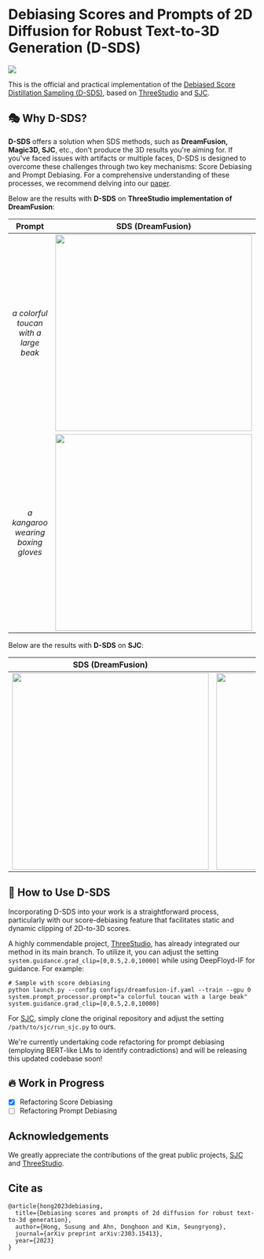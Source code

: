 # Debiasing Scores and Prompts of 2D Diffusion for Robust Text-to-3D Generation (D-SDS)
<a href="https://arxiv.org/abs/2303.15413"><img src="https://img.shields.io/badge/arXiv-2305.15413-B31B1B"></a>

This is the official and practical implementation of the [Debiased Score Distillation Sampling (D-SDS)](https://arxiv.org/abs/2303.15413), based on [ThreeStudio](https://github.com/threestudio-project/threestudio) and [SJC](https://github.com/pals-ttic/sjc).

## 🎭 Why D-SDS?

**D-SDS** offers a solution when SDS methods, such as **DreamFusion, Magic3D, SJC**, etc., don't produce the 3D results you're aiming for. If you've faced issues with artifacts or multiple faces, D-SDS is designed to overcome these challenges through two key mechanisms: Score Debiasing and Prompt Debiasing. For a comprehensive understanding of these processes, we recommend delving into our [paper](https://arxiv.org/abs/2303.15413).

Below are the results with **D-SDS** on **ThreeStudio implementation of DreamFusion**:

| Prompt | SDS (DreamFusion) | Debiased-SDS (Ours) |
|:---------:|:-----------------:|:-------------------:|
| *a colorful toucan with a large beak* | <img src="https://github.com/SusungHong/Debiased-Score-Distillation-Sampling/assets/5498512/a4090873-8401-4601-b5a9-2f931637a669" width="400"/> | <img src="https://github.com/SusungHong/Debiased-Score-Distillation-Sampling/assets/5498512/e3f9b673-10f6-4844-a22e-f07e049393e1" width="400"/> |
| *a kangaroo wearing boxing gloves* | <img src="https://github.com/SusungHong/Debiased-Score-Distillation-Sampling/assets/5498512/067b6980-8e0c-45b0-8951-9816c327b012" width="400"/> | <img src="https://github.com/SusungHong/Debiased-Score-Distillation-Sampling/assets/5498512/138c03ad-b648-4b36-aa12-f8a29ffdfe7a" width="400"/> |

Below are the results with **D-SDS** on **SJC**:

| SDS (DreamFusion) | Debiased-SDS (Ours) |
|:-----------------:|:-------------------:|
| <img src="https://github.com/SusungHong/Debiased-Score-Distillation-Sampling/assets/5498512/3b1ed9b6-eac4-46cf-9934-bccbf23fb746" width="400"/> | <img src="https://github.com/SusungHong/Debiased-Score-Distillation-Sampling/assets/5498512/caf96dce-44d9-42f1-9815-fe9e91ffd2f8" width="400"/> |

## 🐧 How to Use D-SDS

Incorporating D-SDS into your work is a straightforward process, particularly with our score-debiasing feature that facilitates static and dynamic clipping of 2D-to-3D scores.

A highly commendable project, [ThreeStudio](https://github.com/threestudio-project/threestudio), has already integrated our method in its main branch. To utilize it, you can adjust the setting `system.guidance.grad_clip=[0,0.5,2.0,10000]` while using DeepFloyd-IF for guidance. For example:
```
# Sample with score debiasing
python launch.py --config configs/dreamfusion-if.yaml --train --gpu 0 system.prompt_processor.prompt="a colorful toucan with a large beak" system.guidance.grad_clip=[0,0.5,2.0,10000]
```

For [SJC](https://github.com/pals-ttic/sjc), simply clone the original repository and adjust the setting `/path/to/sjc/run_sjc.py` to ours.

We're currently undertaking code refactoring for prompt debiasing (employing BERT-like LMs to identify contradictions) and will be releasing this updated codebase soon!

## 🔥 Work in Progress
- [x] Refactoring Score Debiasing
- [ ] Refactoring Prompt Debiasing

## Acknowledgements

We greatly appreciate the contributions of the great public projects, [SJC](https://github.com/pals-ttic/sjc) and [ThreeStudio](https://github.com/threestudio-project/threestudio).

## Cite as
```
@article{hong2023debiasing,
  title={Debiasing scores and prompts of 2d diffusion for robust text-to-3d generation},
  author={Hong, Susung and Ahn, Donghoon and Kim, Seungryong},
  journal={arXiv preprint arXiv:2303.15413},
  year={2023}
}
```
